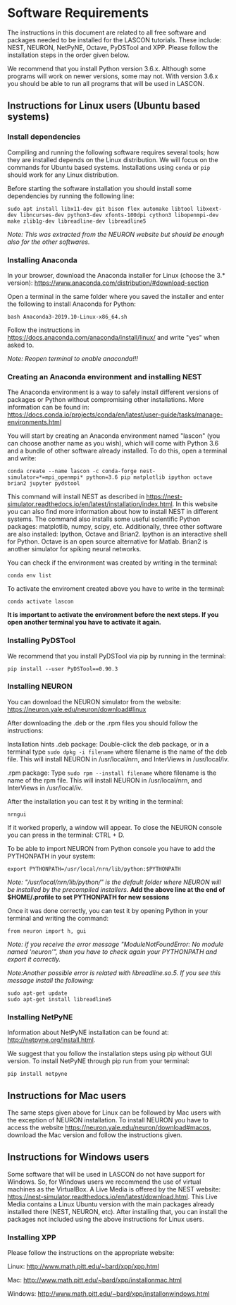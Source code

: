 # Software Requirements

The instructions in this document are related to all free software and packages needed to be installed for the LASCON tutorials. These include: NEST, NEURON, NetPyNE, Octave, PyDSTool and XPP. Please follow the installation steps in the order given below.

We recommend that you install Python version 3.6.x. Although some programs will work on newer versions, some may not. With version 3.6.x you should be able to run all programs that will be used in LASCON.

## Instructions for Linux users (Ubuntu based systems)

### Install dependencies

Compiling and running the following software requires several tools; how they are installed depends on the Linux distribution. We will focus on the commands for Ubuntu based systems. Installations using ```conda``` or ```pip``` should work for any Linux distribution.

Before starting the software installation you should install some dependencies by running the following line:  

```
sudo apt install libx11-dev git bison flex automake libtool libxext-dev libncurses-dev python3-dev xfonts-100dpi cython3 libopenmpi-dev make zlib1g-dev libreadline-dev libreadline5
```

*Note: This was extracted from the NEURON website but should be enough also for the other softwares.* 

### Installing Anaconda

In your browser, download the Anaconda installer for Linux (choose the 3.* version): 
https://www.anaconda.com/distribution/#download-section

Open a terminal in the same folder where you saved the installer and enter the following to install Anaconda for Python:
```
bash Anaconda3-2019.10-Linux-x86_64.sh
```

Follow the instructions in https://docs.anaconda.com/anaconda/install/linux/ and write "yes" when asked to.

*Note: Reopen terminal to enable anaconda!!!*

### Creating an Anaconda environment and installing NEST

The Anaconda environment is a way to safely install different versions of packages or Python without compromising other installations. More information can be found in: https://docs.conda.io/projects/conda/en/latest/user-guide/tasks/manage-environments.html

You will start by creating an Anaconda environment named "lascon" (you can choose another name as you wish), which will come with Python 3.6 and a bundle of other software already installed. To do this, open a terminal and write:

```
conda create --name lascon -c conda-forge nest-simulator=*=mpi_openmpi* python=3.6 pip matplotlib ipython octave brian2 jupyter pydstool
```

This command will install NEST as described in https://nest-simulator.readthedocs.io/en/latest/installation/index.html. In this website you can also find more information about how to install NEST in different systems.
The command also installs some useful scientific Python packages: matplotlib, numpy, scipy, etc. Additionally, three other software are also installed: Ipython, Octave and Brian2. Ipython is an interactive shell for Python. Octave is an open source alternative for Matlab. Brian2 is another simulator for spiking neural networks.

You can check if the environment was created by writing in the terminal:
```
conda env list
```

To activate the enviroment created above you have to write in the terminal:

```
conda activate lascon
```

**It is important to activate the environment before the next steps. If you open another terminal you have to activate it again.**


### Installing PyDSTool

We recommend that you install PyDSTool via pip by running in the terminal:

```
pip install --user PyDSTool==0.90.3
```

### Installing NEURON

You can download the NEURON simulator from the website: https://neuron.yale.edu/neuron/download#linux

After downloading the .deb or the .rpm files you should follow the instructions:

Installation hints 
.deb package: Double-click the deb package, or in a terminal type
     ```sudo dpkg -i filename```
where filename is the name of the deb file. This will install NEURON in /usr/local/nrn, and InterViews in /usr/local/iv.

.rpm package: Type
     ```sudo rpm --install filename```
where filename is the name of the rpm file. This will install NEURON in /usr/local/nrn, and InterViews in /usr/local/iv.

After the installation you can test it by writing in the terminal: 
```
nrngui
```

If it worked properly, a window will appear. To close the NEURON console you can press in the terminal: CTRL + D.

To be able to import NEURON from Python console you have to add the PYTHONPATH in your system:

```
export PYTHONPATH=/usr/local/nrn/lib/python:$PYTHONPATH
```

*Note: "/usr/local/nrn/lib/python/" is the default folder where NEURON will be installed by the precompiled installers.*
**Add the above line at the end of $HOME/.profile to set PYTHONPATH for new sessions**

Once it was done correctly, you can test it by opening Python in your terminal and writing the command:

```
from neuron import h, gui
```

*Note: if you receive the error message "ModuleNotFoundError: No module named 'neuron'", then you have to check again your PYTHONPATH and export it correctly.*

*Note:Another possible error is related with libreadline.so.5. If you see this message install the following:*
```
sudo apt-get update
sudo apt-get install libreadline5
```

### Installing NetPyNE

Information about NetPyNE installation can be found at: http://netpyne.org/install.html.

We suggest that you follow the installation steps using pip without GUI version. To install NetPyNE through pip run from your terminal:

```
pip install netpyne
```

<!---
We suggest you to follow installation steps using pip and GUI version. To install NetPyNE-UI through pip run from your terminal:

```
pip install netpyne_ui
jupyter nbextension enable --py jupyter_geppetto
jupyter serverextension enable --py jupyter_geppetto
jupyter nbextension enable --py widgetsnbextension
```

If it was installed correct, you can run it by writing the command in the terminal: ```NetPyNE-UI ```
-->

## Instructions for Mac users

The same steps given above for Linux can be followed by Mac users with the exception of NEURON installation. To install NEURON you have to access the website https://neuron.yale.edu/neuron/download#macos, download the Mac version and follow the instructions given.

## Instructions for Windows users

Some software that will be used in LASCON do not have support for Windows. So, for Windows users we recommend the use of virtual machines as the VirtualBox. A Live Media is offered by the NEST website: https://nest-simulator.readthedocs.io/en/latest/download.html. This Live Media contains a Linux Ubuntu version with the main packages already installed there (NEST, NEURON, etc). After installing that, you can install the packages not included using the above instructions for Linux users.

### Installing XPP

Please follow the instructions on the appropriate website:

Linux: http://www.math.pitt.edu/~bard/xpp/xpp.html

Mac: http://www.math.pitt.edu/~bard/xpp/installonmac.html

Windows: http://www.math.pitt.edu/~bard/xpp/installonwindows.html 
